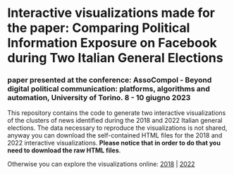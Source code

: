 # Interactive visualizations made for the paper: Comparing Political Information Exposure on Facebook during Two Italian General Elections
### paper presented at the conference: AssoCompol - Beyond digital political communication:  platforms, algorithms and automation, University of Torino. 8 - 10 giugno 2023

 
This repository contains the code to generate two interactive visualizations of the clusters of news identified during the 2018 and 2022 Italian general elections. 
The data necessary to reproduce the visualizations is not shared, anyway you can download the self-contained HTML files for the 2018 and 2022 interactive visualizations. 
**Please notice that in order to do that you need to download the raw HTML files**.

Otherwise you can explore the visualizations online: [2018](https://rawcdn.githack.com/lrossi79/Altair_NewsExposure_cluster_viz/0a2b69715fe943439cd109a1fec85753f448b168/2018.html) | [2022](https://rawcdn.githack.com/lrossi79/Altair_NewsExposure_cluster_viz/0a2b69715fe943439cd109a1fec85753f448b168/2022.html)

